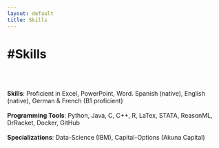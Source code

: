 ```yaml
---
layout: default
title: Skills 
---
```


<div class="center">
    <h1>#Skills</h1>
</div>
<br>
<br>

**Skills**: Proficient in Excel, PowerPoint, Word. Spanish (native), English (native), German & French (B1 proficient)  
<br>
**Programming Tools**: Python, Java, C, C++, R, LaTex, STATA, ReasonML, DrRacket, Docker, GitHub  
<br>
**Specializations**: Data-Science (IBM), Capital-Options (Akuna Capital)  
